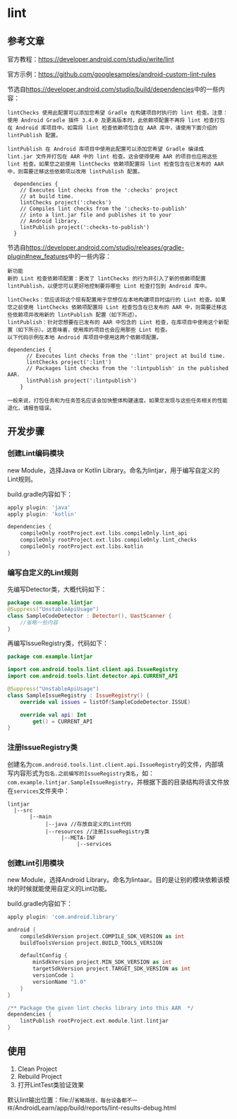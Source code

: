 # lint

## 参考文章

官方教程：<https://developer.android.com/studio/write/lint>

官方示例：<https://github.com/googlesamples/android-custom-lint-rules>

节选自<https://developer.android.com/studio/build/dependencies>中的一些内容：
```
lintChecks 使用此配置可以添加您希望 Gradle 在构建项目时执行的 lint 检查。注意：使用 Android Gradle 插件 3.4.0 及更高版本时，此依赖项配置不再将 lint 检查打包在 Android 库项目中。如需将 lint 检查依赖项包含在 AAR 库中，请使用下面介绍的 lintPublish 配置。

lintPublish 在 Android 库项目中使用此配置可以添加您希望 Gradle 编译成 lint.jar 文件并打包在 AAR 中的 lint 检查。这会使得使用 AAR 的项目也应用这些 lint 检查。如果您之前使用 lintChecks 依赖项配置将 lint 检查包含在已发布的 AAR 中，则需要迁移这些依赖项以改用 lintPublish 配置。

  dependencies {
    // Executes lint checks from the ':checks' project
    // at build time.
    lintChecks project(':checks')
    // Compiles lint checks from the ':checks-to-publish'
    // into a lint.jar file and publishes it to your
    // Android library.
    lintPublish project(':checks-to-publish')
  }
```

节选自<https://developer.android.com/studio/releases/gradle-plugin#new_features>中的一些内容：
```
新功能
新的 Lint 检查依赖项配置：更改了 lintChecks 的行为并引入了新的依赖项配置 lintPublish，以便您可以更好地控制要将哪些 Lint 检查打包到 Android 库中。

lintChecks：您应该将这个现有配置用于您想仅在本地构建项目时运行的 Lint 检查。如果您之前使用 lintChecks 依赖项配置将 Lint 检查包含在已发布的 AAR 中，则需要迁移这些依赖项并改用新的 lintPublish 配置（如下所述）。
lintPublish：针对您想要在已发布的 AAR 中包含的 Lint 检查，在库项目中使用这个新配置（如下所示）。这意味着，使用库的项目也会应用那些 Lint 检查。
以下代码示例在本地 Android 库项目中使用这两个依赖项配置。

dependencies {
      // Executes lint checks from the ':lint' project at build time.
      lintChecks project(':lint')
      // Packages lint checks from the ':lintpublish' in the published AAR.
      lintPublish project(':lintpublish')
    }
    
一般来说，打包任务和为任务签名应该会加快整体构建速度。如果您发现与这些任务相关的性能退化，请报告错误。
```

## 开发步骤

### 创建Lint编码模块

new Module，选择Java or Kotlin Library。命名为lintjar，用于编写自定义的Lint规则。

build.gradle内容如下：

```groovy
apply plugin: 'java'
apply plugin: 'kotlin'

dependencies {
    compileOnly rootProject.ext.libs.compileOnly.lint_api
    compileOnly rootProject.ext.libs.compileOnly.lint_checks
    compileOnly rootProject.ext.libs.kotlin
}
```

### 编写自定义的Lint规则

先编写Detector类，大概代码如下：
```kotlin
package com.example.lintjar
@Suppress("UnstableApiUsage")
class SampleCodeDetector : Detector(), UastScanner {
    //省略一些内容
}
```

再编写IssueRegistry类，代码如下：
```kotlin
package com.example.lintjar

import com.android.tools.lint.client.api.IssueRegistry
import com.android.tools.lint.detector.api.CURRENT_API

@Suppress("UnstableApiUsage")
class SampleIssueRegistry : IssueRegistry() {
    override val issues = listOf(SampleCodeDetector.ISSUE)

    override val api: Int
        get() = CURRENT_API
}
```

### 注册IssueRegistry类

创建名为`com.android.tools.lint.client.api.IssueRegistry`的文件，内部填写内容形式为`包名.之前编写的IssueRegistry类名`，如：`com.example.lintjar.SampleIssueRegistry`，并根据下面的目录结构将该文件放在`services`文件夹中：
```
lintjar
  |--src
       |--main
            |--java //存放自定义的Lint代码
            |--resources //注册IssueRegistry类
                 |--META-INF
                      |--services
```

### 创建Lint引用模块

new Module，选择Android Library。命名为lintaar。目的是让别的模块依赖该模块的时候就能使用自定义的Lint功能。

build.gradle内容如下：

```groovy
apply plugin: 'com.android.library'

android {
    compileSdkVersion project.COMPILE_SDK_VERSION as int
    buildToolsVersion project.BUILD_TOOLS_VERSION

    defaultConfig {
        minSdkVersion project.MIN_SDK_VERSION as int
        targetSdkVersion project.TARGET_SDK_VERSION as int
        versionCode 1
        versionName "1.0"
    }
}

/** Package the given lint checks library into this AAR  */
dependencies {
    lintPublish rootProject.ext.module.lint.lintjar
}
```

## 使用

1. Clean Project
2. Rebuild Project
3. 打开LintTest类验证效果

默认lint输出位置：file://`省略路径，每台设备都不一样`/AndroidLearn/app/build/reports/lint-results-debug.html
